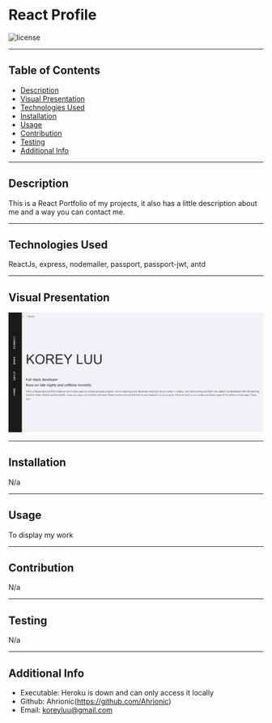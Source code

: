 # React Profile
  
  ![license](https://img.shields.io/badge/license-MIT-blue)
  ***
  ## Table of Contents
  - [Description](#description)
  - [Visual Presentation](#visual-presentation)
  - [Technologies Used](#technologies-used)
  - [Installation](#installation)
  - [Usage](#usage)
  - [Contribution](#contribution)
  - [Testing](#testing)
  - [Additional Info](#additional-info)
  ***
  ## Description
  This is a React Portfolio of my projects, it also has a little description about me and a way you can contact me.
  ***
  ## Technologies Used
  ReactJs, express, nodemailer, passport, passport-jwt, antd
  ***
  ## Visual Presentation
  ![VisualPresentation](src/react.jpg)
  ***
  ## Installation
  N/a
  ***
  ## Usage
  To display my work
  ***
  ## Contribution
  N/a
  ***
  ## Testing
  N/a
  ***
  ## Additional Info
  - Executable: Heroku is down and can only access it locally
  - Github: Ahrionic(https://github.com/Ahrionic)
  - Email: koreyluu@gmail.com
